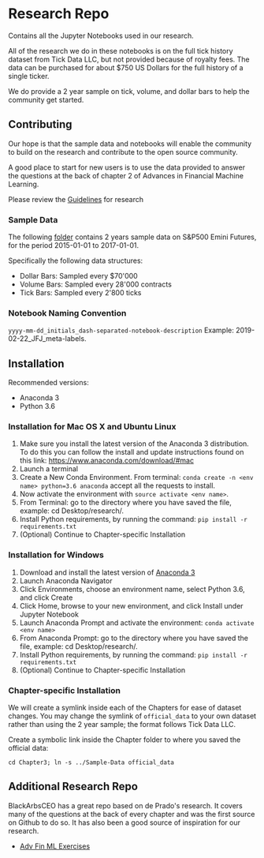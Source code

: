 # Research Repo

Contains all the Jupyter Notebooks used in our research.

All of the research we do in these notebooks is on the full tick history dataset from Tick Data LLC, but not provided because of royalty fees.  The data can be purchased for about $750 US Dollars for the full history of a single ticker.

We do provide a 2 year sample on tick, volume, and dollar bars to help the community get started. 

## Contributing

Our hope is that the sample data and notebooks will enable the community to build on the research and contribute to the open source community. 

A good place to start for new users is to use the data provided to answer the questions at the back of chapter 2 of Advances in Financial Machine Learning.

Please review the [Guidelines](https://github.com/hudson-and-thames/research/tree/master/Guidelines.md) for research

### Sample Data

The following [folder](https://github.com/hudson-and-thames/research/tree/master/Sample-Data) contains 2 years sample data on S&P500 Emini Futures, for the period 2015-01-01 to 2017-01-01.

Specifically the following data structures:
* Dollar Bars: Sampled every $70'000
* Volume Bars: Sampled every 28'000 contracts
* Tick Bars: Sampled every 2'800 ticks

### Notebook Naming Convention

```yyyy-mm-dd_initials_dash-separated-notebook-description``` Example: 2019-02-22_JFJ_meta-labels.

## Installation

Recommended versions:
* Anaconda 3
* Python 3.6

### Installation for Mac OS X and Ubuntu Linux

1. Make sure you install the latest version of the Anaconda 3 distribution. To do this you can follow the install and update instructions found on this link: https://www.anaconda.com/download/#mac
2. Launch a terminal
3. Create a New Conda Environment. From terminal: ```conda create -n <env name> python=3.6 anaconda``` accept all the requests to install.
4. Now activate the environment with ```source activate <env name>```.
5. From Terminal: go to the directory where you have saved the file, example: cd Desktop/research/.
6. Install Python requirements, by running the command: ```pip install -r requirements.txt```
7. (Optional) Continue to Chapter-specific Installation 

### Installation for Windows

1. Download and install the latest version of [Anaconda 3](https://www.anaconda.com/distribution/#download-section)
2. Launch Anaconda Navigator
3. Click Environments, choose an environment name, select Python 3.6, and click Create
4. Click Home, browse to your new environment, and click Install under Jupyter Notebook
5. Launch Anaconda Prompt and activate the environment: ```conda activate <env name>```
6. From Anaconda Prompt: go to the directory where you have saved the file, example: cd Desktop/research/.
7. Install Python requirements, by running the command: ```pip install -r requirements.txt```
8. (Optional) Continue to Chapter-specific Installation 

### Chapter-specific Installation

We will create a symlink inside each of the Chapters for ease of dataset changes. You may change the symlink of `official_data` to your own dataset rather than using the 2 year sample; the format follows Tick Data LLC.

Create a symbolic link inside the Chapter folder to where you saved the official data:

``` cd Chapter3; ln -s ../Sample-Data official_data ```

## Additional Research Repo
BlackArbsCEO has a great repo based on de Prado's research. It covers many of the questions at the back of every chapter and was the first source on Github to do so. It has also been a good source of inspiration for our research.

* [Adv Fin ML Exercises](https://github.com/BlackArbsCEO/Adv_Fin_ML_Exercises)
